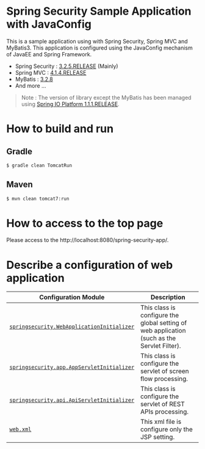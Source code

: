 # Spring Security Sample Application with JavaConfig

This is a sample application using with Spring Security, Spring MVC and MyBatis3.
This application is configured using the JavaConfig mechanism of JavaEE and Spring Framework.

* Spring Security : [3.2.5.RELEASE](http://docs.spring.io/spring-security/site/docs/3.2.5.RELEASE/reference/htmlsingle/) (Mainly)
* Spring MVC : [4.1.4.RELEASE](http://docs.spring.io/spring/docs/4.1.4.RELEASE/spring-framework-reference/htmlsingle/)
* MyBatis : [3.2.8](http://mybatis.github.io/mybatis-3/)
* And more ...

> Note : The version of library except the MyBatis has been managed using [Spring IO Platform 1.1.1.RELEASE](http://docs.spring.io/platform/docs/1.1.1.RELEASE/reference/htmlsingle/).


# How to build and run

## Gradle

```bash
$ gradle clean TomcatRun
```

## Maven

```bash
$ mvn clean tomcat7:run
```

# How to access to the top page

Please access to the http://localhost:8080/spring-security-app/.

# Describe a configuration of web application

| Configuration Module | Description
| ---- | ---- |
| [`springsecurity.WebApplicationInitializer`](https://github.com/kazuki43zoo/spring-security-app/blob/master/src/main/java/springsecurity/WebApplicationInitializer.java) | This class is configure the global setting of web application (such as the Servlet Filter). |
| [`springsecurity.app.AppServletInitializer`](https://github.com/kazuki43zoo/spring-security-app/blob/master/src/main/java/springsecurity/app/AppServletInitializer.java) | This class is configure the servlet of screen flow processing. |
| [`springsecurity.api.ApiServletInitializer`](https://github.com/kazuki43zoo/spring-security-app/blob/master/src/main/java/springsecurity/api/ApiServletInitializer.java) | This class is configure the servlet of REST APIs processing. |
| [`web.xml`](https://github.com/kazuki43zoo/spring-security-app/blob/master/src/main/webapp/WEB-INF/web.xml) | This xml file is configure only the JSP setting. |
